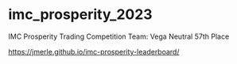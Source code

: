 # imc_prosperity_2023
IMC Prosperity Trading Competition Team: Vega Neutral 57th Place

https://jmerle.github.io/imc-prosperity-leaderboard/
